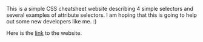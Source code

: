 This is a simple CSS cheatsheet website describing 4 simple selectors and several examples of attribute selectors. 
I am hoping that this is going to help out some new developers like me. :)

Here is the [link](https://ubeydu.github.io/) to the website. 